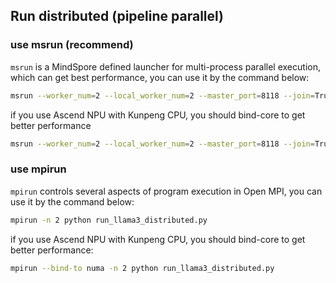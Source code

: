 ## Run distributed (pipeline parallel)

### use msrun (recommend)

`msrun` is a MindSpore defined launcher for multi-process parallel execution, which can get best performance, you can use it by the command below:

```bash
msrun --worker_num=2 --local_worker_num=2 --master_port=8118 --join=True run_llama3_distributed.py
```

if you use Ascend NPU with Kunpeng CPU, you should bind-core to get better performance

```bash
msrun --worker_num=2 --local_worker_num=2 --master_port=8118 --join=True --bind_core=True run_llama3_distributed.py
```

### use mpirun

`mpirun` controls several aspects of program execution in Open MPI, you can use it by the command below:

```bash
mpirun -n 2 python run_llama3_distributed.py
```

if you use Ascend NPU with Kunpeng CPU, you should bind-core to get better performance:

```bash
mpirun --bind-to numa -n 2 python run_llama3_distributed.py
```


